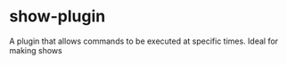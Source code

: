 # show-plugin
A plugin that allows commands to be executed at specific times. Ideal for making shows
